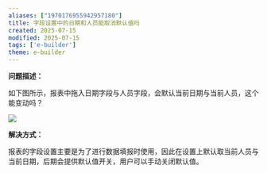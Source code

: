 ```yaml
---
aliases: ["1970176955942957180"]
title: 字段设置中的日期和人员能取消默认值吗
created: 2025-07-15
modified: 2025-07-15
tags: ['e-builder']
theme: e-builder
---
```


**问题描述：**

如下图所示，报表中拖入日期字段与人员字段，会默认当前日期与当前人员，这个能变动吗？

![](c7b39b2ce5a22c8eb12e26a57811f8ea.jpg)

**解决方式：**

报表的字段设置主要是为了进行数据填报时使用，因此在设置上默认取当前人员与当前日期，后期会提供默认值开关，用户可以手动关闭默认值。